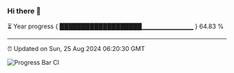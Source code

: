 ### Hi there 👋

⏳ Year progress { ███████████████████▁▁▁▁▁▁▁▁▁▁▁ } 64.83 %

---

⏰ Updated on Sun, 25 Aug 2024 06:20:30 GMT

![Progress Bar CI](https://github.com/liununu/liununu/workflows/Progress%20Bar%20CI/badge.svg)
